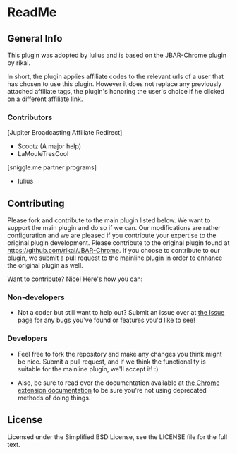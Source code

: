 ReadMe
=============

General Info
-------

This plugin was adopted by Iulius and is based on the JBAR-Chrome plugin by rikai.

In short, the plugin applies affiliate codes to the relevant urls of a user that has chosen to use this plugin. However it does not replace any previously attached affiliate tags, the plugin's honoring the user's choice if he clicked on a different affiliate link.



### Contributors
[Jupiter Broadcasting Affiliate Redirect]
* Scootz (A major help)
* LaMouleTresCool

[sniggle.me partner programs]
* Iulius

Contributing
------------
Please fork and contribute to the main plugin listed below. We want to support the main plugin and do so if we can. Our modifications are rather configuration and we are pleased if
you contribute your expertise to the original plugin development.
Please contribute to the original plugin found at https://github.com/rikai/JBAR-Chrome.
If you choose to contribute to our plugin, we submit a pull request to the mainline plugin in order to enhance the original plugin as well.

Want to contribute? Nice! Here's how you can:

### Non-developers
* Not a coder but still want to help out? Submit an issue over at [the Issue page](https://github.com/tuxbox/sniggle.me-chrome-ap/issues) for any bugs you've found or features you'd like to see!

### Developers

* Feel free to fork the repository and make any changes you think might be nice. Submit a pull request, and if we think the functionality is suitable for the mainline plugin, we'll accept it! :)

* Also, be sure to read over the documentation available at
[the Chrome extension documentation](http://developer.chrome.com/extensions/docs.html) to be sure you're not using deprecated methods of doing things.


License
------------
Licensed under the Simplified BSD License, see the LICENSE file for the full text.